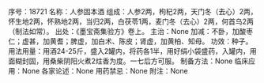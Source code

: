 序号：18721
名称：人参固本酒
组成：人参2两，枸杞2两，天门冬（去心）2两，怀生地2两，怀熟地2两，当归2两，白茯苓1两，麦门冬（去心）2两，何首乌2两（制法如常）。
出处：《墨宝斋集验方》卷上。
主治：None
加减：不卧，加酸枣仁；虚甚，加黄耆；脾虚，加白术、陈皮；肾虚，加黄柏、知母。
功效：种子。
用法用量：用酒24-25斤，盛入2罐内，将药各1半，用好绢小袋盛药，入罐内，用面糊封固，用桑柴阴阳火煮2炷香为度。一七后方可服。
制备方法：None
临床应用：None
各家论述：None
用药禁忌：None
附注：None
